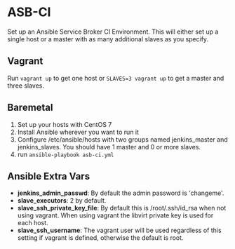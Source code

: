 ASB-CI
======
Set up an Ansible Service Broker CI Environment. This will either set up a single host or a master with as many additional slaves as you specify.

Vagrant
-------
Run `vagrant up` to get one host or `SLAVES=3 vagrant up` to get a master and three slaves.

Baremetal
---------
1. Set up your hosts with CentOS 7
2. Install Ansible wherever you want to run it
3. Configure /etc/ansible/hosts with two groups named jenkins_master and jenkins_slaves. You should have 1 master and 0 or more slaves.
4. run `ansible-playbook asb-ci.yml`

Ansible Extra Vars
-------------------
* **jenkins_admin_passwd**: By default the admin password is 'changeme'.
* **slave_executors**: 2 by default.
* **slave_ssh_private_key_file**: By default this is /root/.ssh/id_rsa when not using vagrant. When using vagrant the libvirt private key is used for each host.
* **slave_ssh_username**: The vagrant user will be used regardless of this setting if vagrant is defined, otherwise the default is root.
